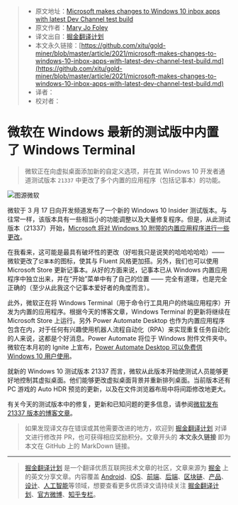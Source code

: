 > * 原文地址：[Microsoft makes changes to Windows 10 inbox apps with latest Dev Channel test build](https://www.zdnet.com/article/microsoft-makes-changes-to-windows-10-inbox-apps-with-latest-dev-channel-test-build/)
> * 原文作者：[Mary Jo Foley](https://www.zdnet.com/meet-the-team/us/mary-jo-foley/)
> * 译文出自：[掘金翻译计划](https://github.com/xitu/gold-miner)
> * 本文永久链接：[https://github.com/xitu/gold-miner/blob/master/article/2021/microsoft-makes-changes-to-windows-10-inbox-apps-with-latest-dev-channel-test-build.md](https://github.com/xitu/gold-miner/blob/master/article/2021/microsoft-makes-changes-to-windows-10-inbox-apps-with-latest-dev-channel-test-build.md)
> * 译者：
> * 校对者：

# 微软在 Windows 最新的测试版中内置了 Windows Terminal

> 微软正在向虚拟桌面添加新的自定义选项，并在其 Windows 10 开发者通道测试版本 `21337` 中更改了多个内置的应用程序（包括记事本）的功能。

![图源微软](https://www.zdnet.com/a/hub/i/2021/03/17/384b289e-d334-4b03-b676-5df0c8fb24f7/win10build21337.jpg)

微软于 3 月 17 日向开发频道发布了一个新的 Windows 10 Insider 测试版本。与往常一样，该版本具有一些相当小的功能调整以及大量修复程序。但是，从此测试版本（21337）开始，[Microsoft 将对 Windows 10 附带的内置应用程序进行一些更改](https://blogs.windows.com/windows-insider/2021/03/17/announcing-windows-10-insider-preview-build-21337/)。

在我看来，这可能是最具有破坏性的更改（好啦我只是说笑的哈哈哈哈哈）—— 微软更改了`记事本`的图标，使其与 Fluent 风格更加搭。另外，我们也可以使用 Microsoft Store 更新记事本。从好的方面来说，记事本已从 Windows 内置应用程序中独立出来，并在“开始”菜单中有了自己的位置 —— 完全有道理，也是完全正确的（至少从此我这个记事本爱好者的角度而言）。

此外，微软正在将 Windows Terminal（用于命令行工具用户的终端应用程序）开发为内置的应用程序。根据今天的博客文章，Windows Terminal 的更新将继续在 Microsoft Store 上运行。另外 Power Automate Desktop 也作为内置应用程序包含在内，对于任何有兴趣使用机器人流程自动化（RPA）来实现重复任务自动化的人来说，这都是个好消息。Power Automate 将位于 Windows 附件文件夹中。微软在本月初的 Ignite 上宣布，[Power Automate Desktop 可以免费供 Windows 10 用户使用](https://www.techrepublic.com/article/microsoft-offers-power-automate-for-the-desktop-to-all-windows-10-users/)。

就新的 Windows 10 测试版本 21337 而言，微软从此版本开始使测试人员能够更好地控制其虚拟桌面。他们能够更改虚拟桌面背景并重新排列桌面。当前版本还有 PC 游戏的 Auto HDR 预览的更新，以及在文件浏览器布局中将间距修改地更大。

有关今天的测试版本中的修复，更新和已知问题的更多信息，请参阅[微软发布 21337 版本的博客文章](https://blogs.windows.com/windows-insider/2021/03/17/announcing-windows-10-insider-preview-build-21337/)。

> 如果发现译文存在错误或其他需要改进的地方，欢迎到 [掘金翻译计划](https://github.com/xitu/gold-miner) 对译文进行修改并 PR，也可获得相应奖励积分。文章开头的 **本文永久链接** 即为本文在 GitHub 上的 MarkDown 链接。

---

> [掘金翻译计划](https://github.com/xitu/gold-miner) 是一个翻译优质互联网技术文章的社区，文章来源为 [掘金](https://juejin.im) 上的英文分享文章。内容覆盖 [Android](https://github.com/xitu/gold-miner#android)、[iOS](https://github.com/xitu/gold-miner#ios)、[前端](https://github.com/xitu/gold-miner#前端)、[后端](https://github.com/xitu/gold-miner#后端)、[区块链](https://github.com/xitu/gold-miner#区块链)、[产品](https://github.com/xitu/gold-miner#产品)、[设计](https://github.com/xitu/gold-miner#设计)、[人工智能](https://github.com/xitu/gold-miner#人工智能)等领域，想要查看更多优质译文请持续关注 [掘金翻译计划](https://github.com/xitu/gold-miner)、[官方微博](http://weibo.com/juejinfanyi)、[知乎专栏](https://zhuanlan.zhihu.com/juejinfanyi)。
